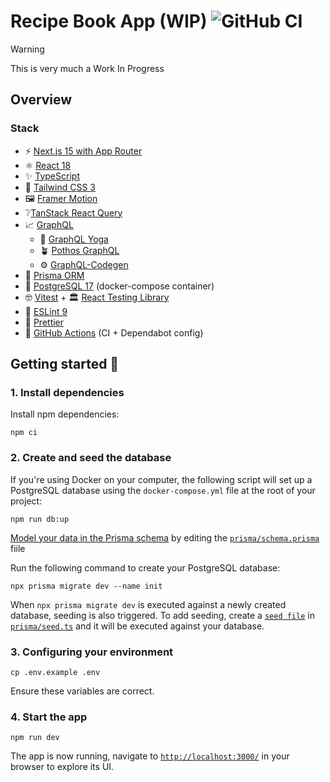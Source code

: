 # Recipe Book App (WIP) ![GitHub CI](https://github.com/michaelclemens/recipe-book-app/actions/workflows/ci.yml/badge.svg)

> [!WARNING]
> This is very much a Work In Progress

## Overview

### Stack

- ⚡️ [Next.js 15 with App Router](https://nextjs.org/docs)
- ⚛️ [React 18](https://18.react.dev/)
- ✨ [TypeScript](https://www.typescriptlang.org/docs/)
- 💨 [Tailwind CSS 3](https://tailwindcss.com/docs)
- 🖼️ [Framer Motion](https://www.framer.com/motion/)
- ❔[TanStack React Query](https://tanstack.com/query/latest/docs)
- 📈 [GraphQL](https://graphql.org/learn/)
  - 🧘 [GraphQL Yoga](https://the-guild.dev/graphql/yoga-server/docs)
  - 🪴 [Pothos GraphQL](https://pothos-graphql.dev/)
  - ⚙️ [GraphQL-Codegen](https://the-guild.dev/graphql/codegen/docs/getting-started)
- 🌈 [Prisma ORM](https://www.prisma.io/docs/orm)
- 🐘 [PostgreSQL 17](https://www.postgresql.org/docs/17/index.html) (docker-compose container)
- 🤓 [Vitest](https://vitest.dev/guide/) + 🏛 [React Testing Library](https://testing-library.com/docs/react-testing-library/intro/)
- 📏 [ESLint 9](https://eslint.org/docs)
- 💖 [Prettier](https://prettier.io/docs/en/)
- 👷 [GitHub Actions](https://docs.github.com/en/actions) (CI + Dependabot config)

## Getting started 🚀

### 1. Install dependencies

Install npm dependencies:

```
npm ci
```

### 2. Create and seed the database

If you're using Docker on your computer, the following script will set up a PostgreSQL database using the `docker-compose.yml` file at the root of
your project:

```
npm run db:up
```

[Model your data in the Prisma schema](https://www.prisma.io/docs/getting-started/quickstart#2-model-your-data-in-the-prisma-schema) by editing the
[`prisma/schema.prisma`](./prisma/schema.prisma) fiile

Run the following command to create your PostgreSQL database:

```
npx prisma migrate dev --name init
```

When `npx prisma migrate dev` is executed against a newly created database, seeding is also triggered. To add seeding, create a
[`seed file`](https://www.prisma.io/docs/getting-started/quickstart#2-model-your-data-in-the-prisma-schema) in [`prisma/seed.ts`](./prisma/seed.ts)
and it will be executed against your database.

### 3. Configuring your environment

```
cp .env.example .env
```

Ensure these variables are correct.

### 4. Start the app

```
npm run dev
```

The app is now running, navigate to [`http://localhost:3000/`](http://localhost:3000/) in your browser to explore its UI.
